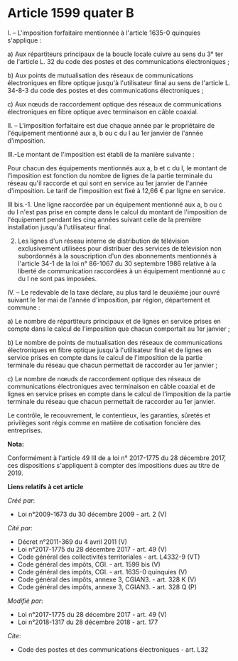 # Article 1599 quater B

I. – L'imposition forfaitaire mentionnée à l'article 1635-0 quinquies s'applique :

a) Aux répartiteurs principaux de la boucle locale cuivre au sens du 3° ter de l'article L. 32 du code des postes et des
communications électroniques ;

b) Aux points de mutualisation des réseaux de communications électroniques en fibre optique jusqu'à l'utilisateur final au
sens de l'article L. 34-8-3 du code des postes et des communications électroniques ;

c) Aux nœuds de raccordement optique des réseaux de communications électroniques en fibre optique avec terminaison en câble
coaxial.

II. – L'imposition forfaitaire est due chaque année par le propriétaire de l'équipement mentionné aux a, b ou c du I au 1er
janvier de l'année d'imposition.

III.-Le montant de l'imposition est établi de la manière suivante :

Pour chacun des équipements mentionnés aux a, b et c du I, le montant de l'imposition est fonction du nombre de lignes de la
partie terminale du réseau qu'il raccorde et qui sont en service au 1er janvier de l'année d'imposition. Le tarif de
l'imposition est fixé à 12,66 € par ligne en service.

III bis.-1. Une ligne raccordée par un équipement mentionné aux a, b ou c du I n'est pas prise en compte dans le calcul du
montant de l'imposition de l'équipement pendant les cinq années suivant celle de la première installation jusqu'à
l'utilisateur final.

2. Les lignes d'un réseau interne de distribution de télévision exclusivement utilisées pour distribuer des services de
télévision non subordonnés à la souscription d'un des abonnements mentionnés à l'article 34-1 de la loi n° 86-1067 du 30
septembre 1986 relative à la liberté de communication raccordées à un équipement mentionné au c du I ne sont pas imposées.

IV. – Le redevable de la taxe déclare, au plus tard le deuxième jour ouvré suivant le 1er mai de l'année d'imposition, par
région, département et commune :

a) Le nombre de répartiteurs principaux et de lignes en service prises en compte dans le calcul de l'imposition que chacun
comportait au 1er janvier ;

b) Le nombre de points de mutualisation des réseaux de communications électroniques en fibre optique jusqu'à l'utilisateur
final et de lignes en service prises en compte dans le calcul de l'imposition de la partie terminale du réseau que chacun
permettait de raccorder au 1er janvier ;

c) Le nombre de nœuds de raccordement optique des réseaux de communications électroniques avec terminaison en câble coaxial
et de lignes en service prises en compte dans le calcul de l'imposition de la partie terminale du réseau que chacun
permettait de raccorder au 1er janvier.

Le contrôle, le recouvrement, le contentieux, les garanties, sûretés et privilèges sont régis comme en matière de cotisation
foncière des entreprises.

**Nota:**

Conformément à l'article 49 III de a loi n° 2017-1775 du 28 décembre 2017, ces dispositions s'appliquent à compter des
impositions dues au titre de 2019.

**Liens relatifs à cet article**

_Créé par_:

  - Loi n°2009-1673 du 30 décembre 2009 - art. 2 (V)

_Cité par_:

  - Décret n°2011-369 du 4 avril 2011 (V)
  - Loi n°2017-1775 du 28 décembre 2017 - art. 49 (V)
  - Code général des collectivités territoriales - art. L4332-9 (VT)
  - Code général des impôts, CGI. - art. 1599 bis (V)
  - Code général des impôts, CGI. - art. 1635-0 quinquies (V)
  - Code général des impôts, annexe 3, CGIAN3. - art. 328 K (V)
  - Code général des impôts, annexe 3, CGIAN3. - art. 328 Q (P)

_Modifié par_:

  - Loi n°2017-1775 du 28 décembre 2017 - art. 49 (V)
  - Loi n°2018-1317 du 28 décembre 2018 - art. 177

_Cite_:

  - Code des postes et des communications électroniques - art. L32
